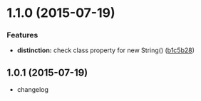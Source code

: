 <a name="1.1.0"></a>
# 1.1.0 (2015-07-19)


### Features

* **distinction:** check class property for new String() ([b1c5b28](https://github.com/sanemat/node-boolify-string/commit/b1c5b28))



<a name="1.0.1"></a>
## 1.0.1 (2015-07-19)

* changelog
